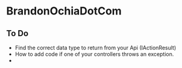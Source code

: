 # BrandonOchiaDotCom

## To Do
* Find the correct data type to return from your Api (IActionResult)
* How to add code if one of your controllers throws an exception.
*
